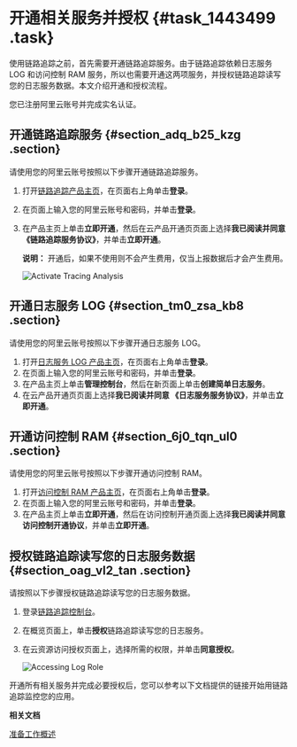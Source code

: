 # 开通相关服务并授权 {#task_1443499 .task}

使用链路追踪之前，首先需要开通链路追踪服务。由于链路追踪依赖日志服务 LOG 和访问控制 RAM 服务，所以也需要开通这两项服务，并授权链路追踪读写您的日志服务数据。本文介绍开通和授权流程。

您已注册阿里云账号并完成实名认证。

## 开通链路追踪服务 {#section_adq_b25_kzg .section}

请使用您的阿里云账号按照以下步骤开通链路追踪服务。

1.  打开[链路追踪产品主页](https://www.aliyun.com/product/xtrace)，在页面右上角单击**登录**。
2.  在页面上输入您的阿里云账号和密码，并单击**登录**。
3.  在产品主页上单击**立即开通**，然后在云产品开通页页面上选择**我已阅读并同意《链路追踪服务协议》**，并单击**立即开通**。 

    **说明：** 开通后，如果不使用则不会产生费用，仅当上报数据后才会产生费用。

    ![Activate Tracing Analysis](http://static-aliyun-doc.oss-cn-hangzhou.aliyuncs.com/assets/img/1135447/156819472053824_zh-CN.png)


## 开通日志服务 LOG {#section_tm0_zsa_kb8 .section}

请使用您的阿里云账号按照以下步骤开通日志服务 LOG。

1.  打开[日志服务 LOG 产品主页](https://www.aliyun.com/product/sls)，在页面右上角单击**登录**。
2.  在页面上输入您的阿里云账号和密码，并单击**登录**。
3.  在产品主页上单击**管理控制台**，然后在新页面上单击**创建简单日志服务**。
4.  在云产品开通页页面上选择**我已阅读并同意 《日志服务服务协议》**，并单击**立即开通**。

## 开通访问控制 RAM {#section_6j0_tqn_ul0 .section}

请使用您的阿里云账号按照以下步骤开通访问控制 RAM。

1.  打开[访问控制 RAM 产品主页](https://www.aliyun.com/product/ram)，在页面右上角单击**登录**。
2.  在页面上输入您的阿里云账号和密码，并单击**登录**。
3.  在产品主页上单击**立即开通**，然后在访问控制开通页面上选择**我已阅读并同意访问控制开通协议**，并单击**立即开通**。

## 授权链路追踪读写您的日志服务数据 {#section_oag_vl2_tan .section}

请按照以下步骤授权链路追踪读写您的日志服务数据。

1.  登录[链路追踪控制台](https://tracing-analysis.console.aliyun.com/)。
2.  在概览页面上，单击**授权**链路追踪读写您的日志服务。
3.  在云资源访问授权页面上，选择所需的权限，并单击**同意授权**。 

    ![Accessing Log Role](http://static-aliyun-doc.oss-cn-hangzhou.aliyuncs.com/assets/img/1135447/156819472153825_zh-CN.png)


开通所有相关服务并完成必要授权后，您可以参考以下文档提供的链接开始用链路追踪监控您的应用。

**相关文档**  


[准备工作概述](intl.zh-CN/准备工作/准备工作概述.md#)

